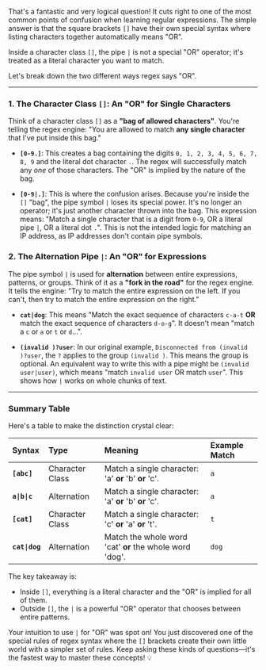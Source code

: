That's a fantastic and very logical question! It cuts right to one of the most common points of confusion when learning regular expressions. The simple answer is that the square brackets `[]` have their own special syntax where listing characters together automatically means "OR".

Inside a character class `[]`, the pipe `|` is not a special "OR" operator; it's treated as a literal character you want to match.

Let's break down the two different ways regex says "OR".

***

### 1. The Character Class `[]`: An "OR" for Single Characters

Think of a character class `[]` as a **"bag of allowed characters"**. You're telling the regex engine: "You are allowed to match **any single character** that I've put inside this bag."

* **`[0-9.]`**: This creates a bag containing the digits `0, 1, 2, 3, 4, 5, 6, 7, 8, 9` and the literal dot character `.`. The regex will successfully match any *one* of those characters. The "OR" is implied by the nature of the bag.

* **`[0-9|.]`**: This is where the confusion arises. Because you're inside the `[]` "bag", the pipe symbol `|` loses its special power. It's no longer an operator; it's just another character thrown into the bag. This expression means: "Match a single character that is a digit from `0-9`, OR a literal pipe `|`, OR a literal dot `.`". This is not the intended logic for matching an IP address, as IP addresses don't contain pipe symbols.

### 2. The Alternation Pipe `|`: An "OR" for Expressions

The pipe symbol `|` is used for **alternation** between entire expressions, patterns, or groups. Think of it as a **"fork in the road"** for the regex engine. It tells the engine: "Try to match the entire expression on the left. If you can't, then try to match the entire expression on the right."

* **`cat|dog`**: This means "Match the exact sequence of characters `c-a-t` **OR** match the exact sequence of characters `d-o-g`". It doesn't mean "match a `c` or `a` or `t` or `d`...".

* **`(invalid )?user`**: In our original example, `Disconnected from (invalid )?user`, the `?` applies to the group `(invalid )`. This means the group is optional. An equivalent way to write this with a pipe might be `(invalid user|user)`, which means "match `invalid user` OR match `user`". This shows how `|` works on whole chunks of text.

***

### Summary Table

Here's a table to make the distinction crystal clear:

| Syntax | Type | Meaning | Example Match |
| :--- | :--- | :--- | :--- |
| **`[abc]`** | Character Class | Match a single character: 'a' **or** 'b' **or** 'c'. | `a` |
| **`a\|b\|c`** | Alternation | Match a single character: 'a' **or** 'b' **or** 'c'. | `a` |
| **`[cat]`** | Character Class | Match a single character: 'c' **or** 'a' **or** 't'. | `t` |
| **`cat\|dog`** | Alternation | Match the whole word 'cat' **or** the whole word 'dog'. | `dog` |

The key takeaway is:
* Inside `[]`, everything is a literal character and the "OR" is implied for all of them.
* Outside `[]`, the `|` is a powerful "OR" operator that chooses between entire patterns.

Your intuition to use `|` for "OR" was spot on! You just discovered one of the special rules of regex syntax where the `[]` brackets create their own little world with a simpler set of rules. Keep asking these kinds of questions—it's the fastest way to master these concepts! 💡
